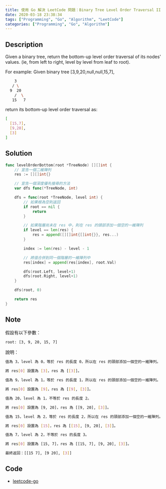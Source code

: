 ```yaml
---
title: 使用 Go 解決 LeetCode 問題：Binary Tree Level Order Traversal II
date: 2020-03-18 23:38:34
tags: ["Programming", "Go", "Algorithm", "LeetCode"]
categories: ["Programming", "Go", "Algorithm"]
---
```


## Description

Given a binary tree, return the bottom-up level order traversal of its nodes' values. (ie, from left to right, level by level from leaf to root).

For example:
Given binary tree [3,9,20,null,null,15,7],

```BASH
    3
   / \
  9  20
    /  \
   15   7
```

return its bottom-up level order traversal as:

```BASH
[
  [15,7],
  [9,20],
  [3]
]
```

## Solution

```GO
func levelOrderBottom(root *TreeNode) [][]int {
	// 宣告一個二維陣列
	res := [][]int{}

	// 宣告一個深度優先搜尋的方法
	var dfs func(*TreeNode, int)

	dfs = func(root *TreeNode, level int) {
		// 如果根為空則返回
		if root == nil {
			return
		}

		// 如果階層尚未在 res 中，則在 res 的頭部添加一個空的一維陣列
		if level == len(res) {
			res = append([][]int{[]int{}}, res...)
		}

		index := len(res) - level - 1

		// 將值合併到同一個階層的一維陣列中
		res[index] = append(res[index], root.Val)

		dfs(root.Left, level+1)
		dfs(root.Right, level+1)
	}

	dfs(root, 0)

	return res
}
```

## Note

假設有以下參數：

```BASH
root: [3, 9, 20, 15, 7]
```

說明：

```BASH
值為 3，level 為 0，等於 res 的長度 0，所以在 res 的頭部添加一個空的一維陣列。

將 res[0] 設置為 [3]，res 為 [[3]]。

值為 9，level 為 1，等於 res 的長度 1，所以在 res 的頭部添加一個空的一維陣列。

將 res[0] 設置為 [9]，res 為 [[9], [3]]。

值為 20，level 為 1，不等於 res 的長度 2。

將 res[0] 設置為 [9, 20]，res 為 [[9, 20], [3]]。

值為 15，level 為 2，等於 res 的長度 2，所以在 res 的頭部添加一個空的一維陣列。

將 res[0] 設置為 [15]，res 為 [[15], [9, 20], [3]]。

值為 7，level 為 2，不等於 res 的長度 3。

將 res[0] 設置為 [15, 7]，res 為 [[15, 7], [9, 20], [3]]。

最終返回：[[15 7], [9 20], [3]]
```

## Code

- [leetcode-go](https://github.com/memochou1993/leetcode-go)
